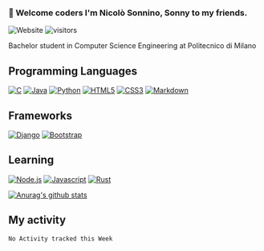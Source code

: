### 🥝 Welcome coders I'm Nicolò Sonnino, Sonny to my friends.

![Website](https://img.shields.io/website?up_color=green&up_message=online&url=https%3A%2F%2Fnicolosonnino.it)
![visitors](https://visitor-badge.glitch.me/badge?page_id=S0NN1.S0NN1)

Bachelor student in Computer Science Engineering at Politecnico di Milano

## Programming Languages

[![C](https://img.shields.io/badge/c%20-%2300599C.svg?&style=for-the-badge&logo=c&logoColor=white)](<https://en.wikipedia.org/wiki/C_(programming_language)>)
[![Java](https://img.shields.io/badge/java-%23ED8B00.svg?&style=for-the-badge&logo=java&logoColor=white)](https://www.java.com/)
[![Python](https://img.shields.io/badge/python%20-%2314354C.svg?&style=for-the-badge&logo=python&logoColor=white)](https://www.python.org/)
[![HTML5](https://img.shields.io/badge/html5%20-%23E34F26.svg?&style=for-the-badge&logo=html5&logoColor=white)](https://en.wikipedia.org/wiki/HTML5)
[![CSS3](https://img.shields.io/badge/css3%20-%231572B6.svg?&style=for-the-badge&logo=css3&logoColor=white)](https://en.wikipedia.org/wiki/CSS)
[![Markdown](https://img.shields.io/badge/markdown-%23000000.svg?&style=for-the-badge&logo=markdown&logoColor=white)](https://en.wikipedia.org/wiki/Markdown)

## Frameworks

[![Django](https://img.shields.io/badge/django%20-%23092E20.svg?&style=for-the-badge&logo=django&logoColor=white"/>)](https://github.com/django/django)
[![Bootstrap](https://img.shields.io/badge/bootstrap%20-%23563D7C.svg?&style=for-the-badge&logo=bootstrap&logoColor=white)](https://github.com/twbs/bootstrap)

## Learning

[![Node.js](https://img.shields.io/badge/node.js%20-%2343853D.svg?&style=for-the-badge&logo=node.js&logoColor=white)](https://github.com/nodejs)
[![Javascript](https://img.shields.io/badge/javascript%20-%23323330.svg?&style=for-the-badge&logo=javascript&logoColor=%23F7DF1)](https://en.wikipedia.org/wiki/JavaScript)
[![Rust](https://img.shields.io/badge/rust-%23000000.svg?&style=for-the-badge&logo=rust&logoColor=white)](https://github.com/rust-lang/rust)

[![Anurag's github stats](https://github-readme-stats.vercel.app/api?username=S0NN1&show_icons=true&theme=dracula)](https://github.com/anuraghazra/github-readme-stats)

## My activity

<!--START_SECTION:waka-->

```text
No Activity tracked this Week
```

<!--END_SECTION:waka-->

